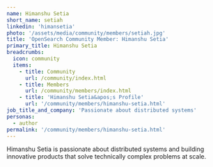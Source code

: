 ```yaml
---
name: Himanshu Setia
short_name: setiah
linkedin: 'himansetia'
photo: '/assets/media/community/members/setiah.jpg'
title: 'OpenSearch Community Member: Himanshu Setia'
primary_title: Himanshu Setia
breadcrumbs:
  icon: community
  items:
    - title: Community
      url: /community/index.html
    - title: Members
      url: /community/members/index.html
    - title: 'Himanshu Setia&apos;s Profile'
      url: '/community/members/himanshu-setia.html'
job_title_and_company: 'Passionate about distributed systems'
personas:
  - author
permalink: '/community/members/himanshu-setia.html'
---
```

Himanshu Setia is passionate about distributed systems and building innovative products that solve technically complex problems at scale. 
